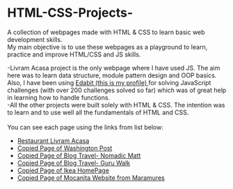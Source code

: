 # HTML-CSS-Projects-
 A collection of webpages made with HTML & CSS to learn basic web development skills. <br>
 My main objective is to use these webpages as a playground to learn, practice and improve HTML/CSS and JS skills.<br>

 -Livram Acasa project is the only webpage where I have used JS. The aim here was to learn data structure, module pattern design and OOP basics. Also, I have been using <a href='https://edabit.com/user/9LDTSLezN3xk4hpAx' target="_blank">Edabit (this is my profile) </a> for solving JavaScript challenges (with over 200 challenges solved so far)  which was of great help in learning how to handle functions.<br>
 -All the other projects were built solely with HTML & CSS. The intention was to learn and to use well all the fundamentals of HTML and CSS.<br>
<br>
You can see each page using the links from list below:<br>
<ul>
 <li> <a href='https://antoniumoises.github.io/livram-acasa-restaurant/' target='_blank'> Restaurant Livram Acasa </a> </li>
 <li> <a href='https://antoniumoises.github.io/copy-washington-post/' target='_blank'> Copied Page of Washington Post </a> </li>
 <li> <a href='https://antoniumoises.github.io/copy-nomadic-travel/' target='_blank'>Copied Page of Blog Travel- Nomadic Matt  </a> </li>
 <li> <a href='https://antoniumoises.github.io/copied-guru-walk/' target='_blank'> Copied Page of Blog Travel- Guru Walk   </a></li>
 <li> <a href='https://antoniumoises.github.io/copied-ikea/' target='_blank'> Copied Page of Ikea HomePage</a> </li>
 <li> <a href='https://antoniumoises.github.io/copied-mocanita/' target='_blank'> Copied Page of Mocanita Website from Maramures </a> </li>
  
</ul>


